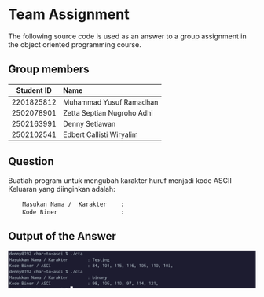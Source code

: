 
# Team Assignment

The following source code is used as an answer to a group assignment in the object oriented programming course.

## Group members
| Student ID |             Name           |
|:----------:|:-------------------------- |
| 2201825812 |   Muhammad Yusuf Ramadhan  |
| 2502078901 | Zetta Septian Nugroho Adhi |
| 2502163991 |        Denny Setiawan      |
| 2502102541 |  Edbert Callisti Wiryalim  | 

## Question
Buatlah program untuk mengubah karakter huruf menjadi kode ASCII
Keluaran yang diinginkan adalah:

```
    Masukan Nama /  Karakter 	: 
    Kode Biner				    : 
```

## Output of the Answer 
![Screenshot](screenshoot-runtime-asci.png)